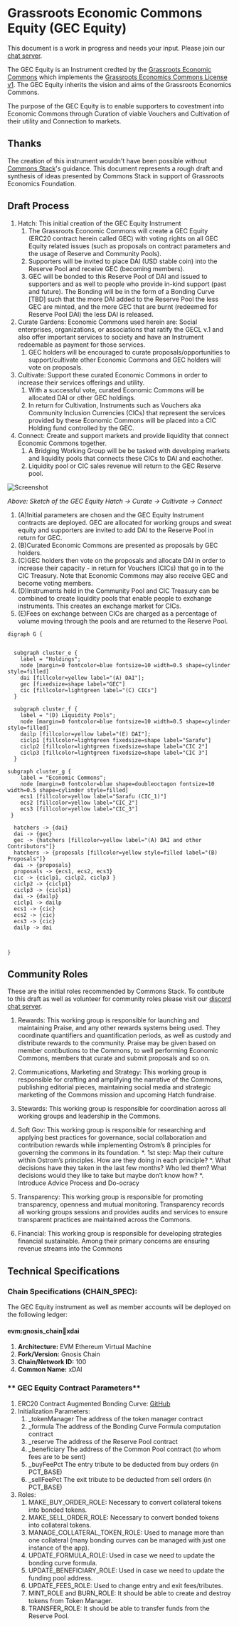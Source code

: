 # Grassroots Economic Commons Equity (GEC Equity)

This document is a work in progress and needs your input. Please join our [chat server](https://discord.gg/Jkm4YJ8D). 

The GEC Equity is an Instrument credted by the [Grassroots Economic Commons](https://docs.grassecon.org/commons/agreement/) which implements the [Grassroots Economics Commons License v1](https://docs.grassecon.org/commons/license/). The GEC Equity inherits the vision and aims of the Grassroots Economics Commons.

The purpose of the GEC Equity is to enable supporters to covestment into Economic Commons through Curation of viable Vouchers and Cultivation of their utility and Connection to markets.

## Thanks
The creation of this instrument wouldn't have been possible without [Commons Stack](https://commonsstack.org/)'s guidance. This document represents a rough draft and synthesis of ideas presented by Commons Stack in support of Grassroots Economics Foundation.

## Draft Process
1. Hatch: This initial creation of the GEC Equity Instrument 
    1. The Grassroots Economic Commons will create a GEC Equity (ERC20 contract herein called GEC) with voting rights on all GEC Equity related issues (such as proposals on contract parameters and the usage of Reserve and Community Pools).
    2. Supporters will be invited to place DAI (USD stable coin) into the Reserve Pool and receive GEC (becoming members).
    3. GEC will be bonded to this Reserve Pool of DAI and issued to supporters and as well to people who provide in-kind support (past and future). The Bonding will be in the form of a Bonding Curve [TBD] such that the more DAI added to the Reserve Pool the less GEC are minted, and the more GEC that are burnt (redeemed for Reserve Pool DAI) the less DAI is released.
1. Curate Gardens: Economic Commons used herein are: Social enterprises, organizations, or associations that ratify the GECL v.1 and also offer important services to society and have an Instrument redeemable as payment for those services.
    1. GEC holders will be encouraged to curate proposals/opportunities to support/cultivate other Economic Commons and GEC holders will vote on proposals.
2. Cultivate: Support these curated Economic Commons in order to increase their services offerings and utility.
    1. With a successful vote, curated Economic Commons will be allocated DAI or other GEC holdings.
    2. In return for Cultivation, Instruments such as Vouchers aka Community Inclusion Currencies (CICs) that represent the services provided by these Economic Commons will be placed into a CIC Holding fund controlled by the GEC.
3. Connect: Create and support markets and provide liquidity that connect Economic Commons together.
    1. A Bridging Working Group will be be tasked with developing markets and liquidity pools that connects these CICs to DAI and eachother.
    2. Liquidity pool or CIC sales revenue will return to the GEC Reserve pool.



![Screenshot](/img/GE-commons-DAO.png)

*Above: Sketch of the GEC Equity Hatch -> Curate -> Cultivate -> Connect*

1. (A)Initial parameters are chosen and the GEC Equity Instrument contracts are deployed. GEC are allocated for working groups and sweat equity and supporters are invited to add DAI to the Reserve Pool in return for GEC.
2. (B)Curated Economic Commons are presented as proposals by GEC holders.
3. (C)GEC holders then vote on the proposals and allocate DAI in order to increase their capacity - in return for Vouchers (CICs) that go in to the CIC Treasury. Note that Economic Commons may also receive GEC and become voting members.
4. (D)Instruments held in the Community Pool and CIC Treasury can be combined to create liquidity pools that enable people to exchange instruments. This creates an exchange market for CICs.
5. (E)Fees on exchange between CICs are charged as a percentage of volume moving through the pools and are returned to the Reserve Pool.


```graphviz dot gec_equity1.svg
digraph G {


  subgraph cluster_e {
    label = "Holdings";
    node [margin=0 fontcolor=blue fontsize=10 width=0.5 shape=cylinder style=filled]
    dai [fillcolor=yellow label="(A) DAI"];
    gec [fixedsize=shape label="GEC"]
    cic [fillcolor=lightgreen label="(C) CICs"]
  }

  subgraph cluster_f {
    label = "(D) Liquidity Pools";
    node [margin=0 fontcolor=blue fontsize=10 width=0.5 shape=cylinder style=filled]
    dailp [fillcolor=yellow label="(E) DAI"];
    ciclp1 [fillcolor=lightgreen fixedsize=shape label="Sarafu"]
    ciclp2 [fillcolor=lightgreen fixedsize=shape label="CIC 2"]
    ciclp3 [fillcolor=lightgreen fixedsize=shape label="CIC 3"]
  }

subgraph cluster_g {
    label = "Economic Commons";
    node [margin=0 fontcolor=blue shape=doubleoctagon fontsize=10 width=0.5 shape=cylinder style=filled]
    ecs1 [fillcolor=yellow label="Sarafu (CIC_1)"]
    ecs2 [fillcolor=yellow label="CIC_2"]
    ecs3 [fillcolor=yellow label="CIC_3"]
 }

  hatchers -> {dai}
  dai -> {gec}
  gec -> {hatchers [fillcolor=yellow label="(A) DAI and other Contributors"]}
  hatchers -> {proposals [fillcolor=yellow style=filled label="(B) Proposals"]}
  dai -> {proposals}
  proposals -> {ecs1, ecs2, ecs3}
  cic -> {ciclp1, ciclp2, ciclp3 }
  ciclp2 -> {ciclp1}
  ciclp3 -> {ciclp1}
  dai -> {dailp}
  ciclp1 -> dailp
  ecs1 -> {cic}
  ecs2 -> {cic}
  ecs3 -> {cic}
  dailp -> dai

 
 
}
```


## Community Roles

These are the initial roles recommended by Commons Stack. To contibute to this draft as well as volunteer for community roles please visit our [discord chat server](https://discord.gg/Jkm4YJ8D). 

1. Rewards: This working group is responsible for launching and maintaining Praise, and any other rewards systems being used. They coordinate quantifiers and quantification periods, as well as custody and distribute rewards to the community. Praise may be given based on member contibutions to the Commons, to well performing Economic Commons, members that curate and submit proposals and so on.

2. Communications, Marketing and Strategy: This working group is responsible for crafting and amplifying the narrative of the Commons, publishing editorial pieces, maintaining social media and strategic marketing of the Commons mission and upcoming Hatch fundraise.

3. Stewards: This working group is responsible for coordination across all working groups and leadership in the Commons.

4. Soft Gov: This working group is responsible for researching and applying best practices for governance, social collaboration and contribution rewards while implementing Ostrom’s 8 principles for governing the commons in its foundation.
   *. 1st step: Map their culture within Ostrom’s principles. How are they doing in each principle?
   *. What decisions have they taken in the last few months? Who led them? What decisions would they like to take but maybe don’t know how? 
   *. Introduce Advice Process and Do-ocracy

5. Transparency: This working group is responsible for promoting transparency, openness and mutual monitoring. Transparency records all working groups sessions and provides audits and services to ensure transparent practices are maintained across the Commons.

6. Financial: This working group is responsible for developing strategies financial sustainable. Among their primary concerns are ensuring revenue streams into the Commons


## Technical Specifications

### **Chain Specifications (CHAIN_SPEC):**

The GEC Equity instrument as well as member accounts will be deployed on the following ledger:

#### evm:gnosis_chain:100:xdai

1. **Architecture:** EVM Ethereum Virtual Machine
2. **Fork/Version:** Gnosis Chain
3. **Chain/Network ID:** 100
4. **Common Name:** xDAI

### ** GEC Equity Contract Parameters**
1. ERC20 Contract Augmented Bonding Curve: [GitHub](https://github.com/commonsswarm/augmented-bonding-curve)
2. Initialization Parameters:
    1. _tokenManager The address of the token manager contract
    2. _formula The address of the Bonding Curve Formula computation contract
    3. _reserve The address of the Reserve Pool contract
    4. _beneficiary The address of the Common Pool contract (to whom fees are to be sent)
    5. _buyFeePct The entry tribute to be deducted from buy orders (in PCT_BASE)
    6. _sellFeePct The exit tribute to be deducted from sell orders (in PCT_BASE)
3. Roles:
    1. MAKE_BUY_ORDER_ROLE: Necessary to convert collateral tokens into bonded tokens.
    2. MAKE_SELL_ORDER_ROLE: Necessary to convert bonded tokens into collateral tokens.
    3. MANAGE_COLLATERAL_TOKEN_ROLE: Used to manage more than one collateral (many bonding curves can be managed with just one instance of the app).
    4. UPDATE_FORMULA_ROLE: Used in case we need to update the bonding curve formula.
    5. UPDATE_BENEFICIARY_ROLE: Used in case we need to update the funding pool address.
    6. UPDATE_FEES_ROLE: Used to change entry and exit fees/tributes.
    7. MINT_ROLE and BURN_ROLE: It should be able to create and destroy tokens from Token Manager.
    8. TRANSFER_ROLE: It should be able to transfer funds from the Reserve Pool.
